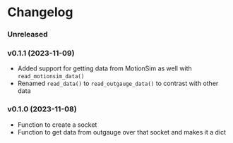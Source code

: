# Changelog


### Unreleased


### v0.1.1 (2023-11-09)
* Added support for getting data from MotionSim as well with `read_motionsim_data()`
* Renamed `read_data()` to `read_outgauge_data()` to contrast with other data


### v0.1.0 (2023-11-08)
* Function to create a socket
* Function to get data from outgauge over that socket and makes it a dict

